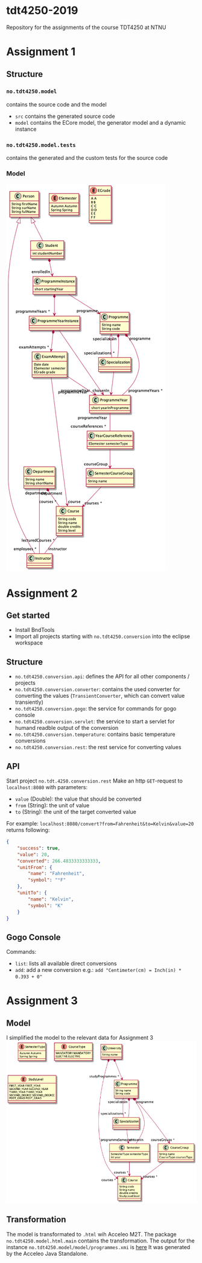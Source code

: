 # tdt4250-2019
Repository for the assignments of the course TDT4250 at NTNU

# Assignment 1
## Structure
### `no.tdt4250.model`
contains the source code and the model
* `src` contains the generated source code
* `model` contains the ECore model, the generator model and a dynamic instance

### `no.tdt4250.model.tests`
contains the generated and the custom tests for the source code

### Model
![Model](model.png)

# Assignment 2
## Get started
* Install BndTools
* Import all projects starting with `no.tdt4250.conversion` into the eclipse workspace

## Structure
 * `no.tdt4250.conversion.api`: defines the API for all other components / projects
 * `no.tdt4250.conversion.converter`: contains the used converter for converting the values (`TransientConverter`, which can convert value transiently)
 * `no.tdt4250.conversion.gogo`: the service for commands for gogo console
 * `no.tdt4250.conversion.servlet`: the service to start a servlet for humand readble output of the conversion
 * `no.tdt4250.conversion.temperature`: contains basic temperature conversions
 * `no.tdt4250.conversion.rest`: the rest service for converting values

## API
Start project `no.tdt.4250.conversion.rest`
Make an http `GET`-request to `localhost:8080` with parameters:
 * `value` (Double): the value that should be converted
 * `from` (String): the unit of value
 * `to` (String): the unit of the target converted value

For example: `localhost:8080/convert?from=Fahrenheit&to=Kelvin&value=20` returns following: 
```json
{
    "success": true,
    "value": 20,
    "converted": 266.4833333333333,
    "unitFrom": {
        "name": "Fahrenheit",
        "symbol": "°F"
    },
    "unitTo": {
        "name": "Kelvin",
        "symbol": "K"
    }
}
```
## Gogo Console
Commands:
 * `list`: lists all available direct conversions 
 * `add`: add a new conversion e.g.: `add "Centimeter(cm) = Inch(in) * 0.393 + 0"`

# Assignment 3
## Model
I simplified the model to the relevant data for Assignment 3
![Model](model-simplified.png)

## Transformation
The model is transformated to `.html` wih Acceleo M2T. 
The package `no.tdt4250.model.html.main` contains the transformation.
The output for the instance `no.tdt4250.model/model/programmes.xmi` is [here](./no.tdtd4250.model.html/src/no/tdt4250/model/html/NTNU.html)
It was generated by the Acceleo Java Standalone. 

